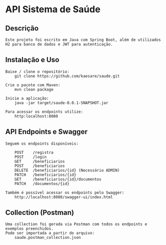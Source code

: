# API Sistema de Saúde


## Descrição
	Este projeto foi escrito em Java com Spring Boot, além de utilizados H2 para banco de dados e JWT para autenticação.


## Instalação e Uso
	Baixe / clone o repositório:
        git clone https://github.com/kaesare/saude.git

	Crie o pacote com Maven:
        mvn clean package

	Inicie a aplicação:
        java -jar target/saude-0.0.1-SNAPSHOT.jar

	Para acessar os endpoints utilize:
        http:localhost:8080


## API Endpoints e Swagger

	Seguem os endpoints disponíveis:

		POST    /registra
		POST    /login
		GET     /beneficiarios
		POST    /beneficiarios
		DELETE  /beneficiarios/{id} (Necessário ADMIN)
		PATCH   /beneficiarios/{id}
		GET     /beneficiarios/{id}/documentos
		PATCH   /documentos/{id}

	Também é possível acessar os endpoints pelo Swagger:
        http://localhost:8080/swagger-ui/index.html


## Collection (Postman)
	
    Uma collection foi gerada via Postman com todos os endpoints e exemplos preenchidos. 
    Pode ser importada a partir do arquivo:
        saude.postman_collection.json
